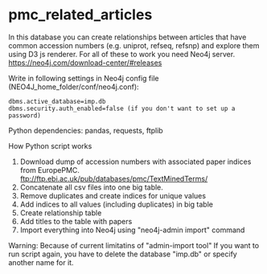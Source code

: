 # pmc_related_articles
In this database you can create relationships between articles that have common accession numbers (e.g. uniprot, refseq, refsnp) and explore them using D3 js renderer.
For all of these to work you need Neo4j server. https://neo4j.com/download-center/#releases

Write in following settings in Neo4j config file (NEO4J_home_folder/conf/neo4j.conf):

	dbms.active_database=imp.db
	dbms.security.auth_enabled=false (if you don't want to set up a password)

Python dependencies: pandas, requests, ftplib

How Python script works
1. Download dump of accession numbers with associated paper indices from EuropePMC. ftp://ftp.ebi.ac.uk/pub/databases/pmc/TextMinedTerms/
2. Concatenate all csv files into one big table.
3. Remove duplicates and create indices for unique values
4. Add indices to all values (including duplicates) in big table
5. Create relationship table
6. Add titles to the table with papers
7. Import everything into Neo4j using "neo4j-admin import" command


Warning:
Because of current limitatins of "admin-import tool" If you want to run script again, you have to delete the database "imp.db" or specify another name for it.
